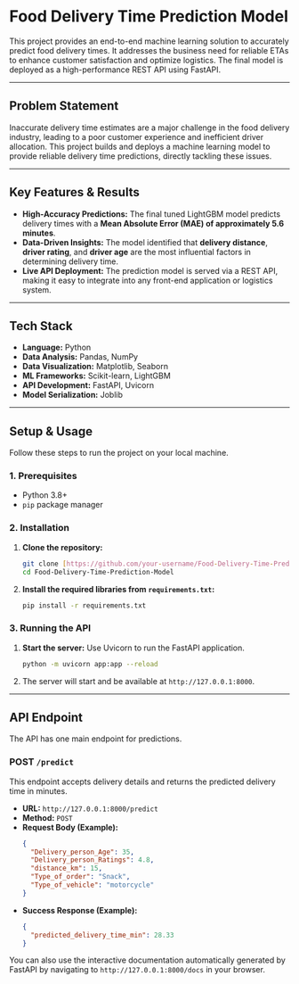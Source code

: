 # Food Delivery Time Prediction Model

This project provides an end-to-end machine learning solution to accurately predict food delivery times. It addresses the business need for reliable ETAs to enhance customer satisfaction and optimize logistics. The final model is deployed as a high-performance REST API using FastAPI.

---
## Problem Statement

Inaccurate delivery time estimates are a major challenge in the food delivery industry, leading to a poor customer experience and inefficient driver allocation. This project builds and deploys a machine learning model to provide reliable delivery time predictions, directly tackling these issues.

---
## Key Features & Results

* **High-Accuracy Predictions:** The final tuned LightGBM model predicts delivery times with a **Mean Absolute Error (MAE) of approximately 5.6 minutes**.
* **Data-Driven Insights:** The model identified that **delivery distance**, **driver rating**, and **driver age** are the most influential factors in determining delivery time.
* **Live API Deployment:** The prediction model is served via a REST API, making it easy to integrate into any front-end application or logistics system.

---
## Tech Stack

* **Language:** Python
* **Data Analysis:** Pandas, NumPy
* **Data Visualization:** Matplotlib, Seaborn
* **ML Frameworks:** Scikit-learn, LightGBM
* **API Development:** FastAPI, Uvicorn
* **Model Serialization:** Joblib

---
## Setup & Usage

Follow these steps to run the project on your local machine.

### 1. Prerequisites

* Python 3.8+
* `pip` package manager

### 2. Installation

1.  **Clone the repository:**
    ```bash
    git clone [https://github.com/your-username/Food-Delivery-Time-Prediction-Model.git](https://github.com/your-username/Food-Delivery-Time-Prediction-Model.git)
    cd Food-Delivery-Time-Prediction-Model
    ```

2.  **Install the required libraries from `requirements.txt`:**
    ```bash
    pip install -r requirements.txt
    ```

### 3. Running the API

1.  **Start the server:** Use Uvicorn to run the FastAPI application.
    ```bash
    python -m uvicorn app:app --reload
    ```

2.  The server will start and be available at `http://127.0.0.1:8000`.

---
## API Endpoint

The API has one main endpoint for predictions.

### POST `/predict`

This endpoint accepts delivery details and returns the predicted delivery time in minutes.

* **URL:** `http://127.0.0.1:8000/predict`
* **Method:** `POST`
* **Request Body (Example):**
    ```json
    {
      "Delivery_person_Age": 35,
      "Delivery_person_Ratings": 4.8,
      "distance_km": 15,
      "Type_of_order": "Snack",
      "Type_of_vehicle": "motorcycle"
    }
    ```
* **Success Response (Example):**
    ```json
    {
      "predicted_delivery_time_min": 28.33
    }
    ```

You can also use the interactive documentation automatically generated by FastAPI by navigating to `http://127.0.0.1:8000/docs` in your browser.
